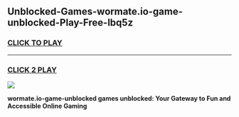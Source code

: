 
## Unblocked-Games-wormate.io-game-unblocked-Play-Free-lbq5z
<h3>
<a href="https://premium76.site?title=wormate.io-game-unblocked&ref=19M">CLICK TO PLAY</a></h3>
<hr>

<h3>
<a href="https://premium76.site?title=wormate.io-game-unblocked&ref=19M">CLICK 2 PLAY</a>
  
</h3>

<a href="https://premium76.site?title=wormate.io-game-unblocked&ref=19M"><img src="https://clearcache.store/games.png"></a>


**wormate.io-game-unblocked games unblocked: Your Gateway to Fun and Accessible Online Gaming**
